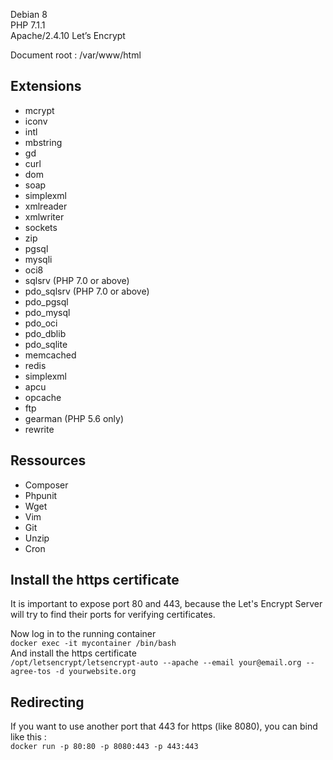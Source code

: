 Debian 8  
PHP 7.1.1  
Apache/2.4.10 
Let’s Encrypt  

Document root : /var/www/html 

## Extensions
- mcrypt
- iconv
- intl
- mbstring
- gd 
- curl 
- dom 
- soap 
- simplexml 
- xmlreader 
- xmlwriter 
- sockets 
- zip 
- pgsql 
- mysqli 
- oci8 
- sqlsrv (PHP 7.0 or above) 
- pdo_sqlsrv (PHP 7.0 or above) 
- pdo_pgsql 
- pdo_mysql 
- pdo_oci 
- pdo_dblib 
- pdo_sqlite 
- memcached 
- redis 
- simplexml 
- apcu 
- opcache 
- ftp 
- gearman (PHP 5.6 only) 
- rewrite


## Ressources
- Composer 
- Phpunit 
- Wget 
- Vim 
- Git 
- Unzip 
- Cron

## Install the https certificate
It is important to expose port 80 and 443, because the Let's Encrypt Server will try to find their ports for verifying certificates.

Now log in to the running container  
`docker exec -it mycontainer /bin/bash`  
And install the https certificate  
`/opt/letsencrypt/letsencrypt-auto --apache --email your@email.org --agree-tos -d yourwebsite.org`  

## Redirecting
If you want to use another port that 443 for https (like 8080), you can bind like this :  
`docker run -p 80:80 -p 8080:443 -p 443:443`
